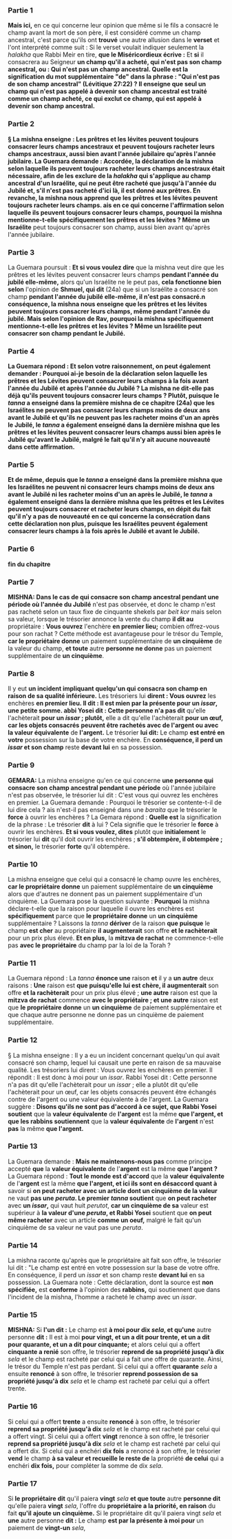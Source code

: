 ### Partie 1
<b>Mais ici,</b> en ce qui concerne leur opinion que même si le fils a consacré le champ avant la mort de son père, il est considéré comme un champ ancestral, c'est parce qu'ils ont <b>trouvé</b> une autre allusion dans le <b>verset</b> et l'ont interprété</b> comme suit : Si le verset voulait indiquer seulement la <i>halakha</i> que Rabbi Meir en tire, <b>que le Miséricordieux écrive :</b> Et <b>si</b> il consacrera au Seigneur <b>un champ qu'il a acheté, qui n'est pas son champ ancestral, ou : Qui n'est pas un champ ancestral. Quelle est la signification du mot supplémentaire "de" dans la phrase : "Qui n'est pas <b>de son champ ancestral"</b> (Lévitique 27:22) ? Il enseigne que seul <b>un champ qui n'est pas appelé à devenir</b> son <b>champ ancestral</b> est traité comme un champ acheté, ce qui <b>exclut ce</b> champ, <b>qui est appelé à devenir</b> son <b>champ ancestral.</b>

### Partie 2
§ La mishna enseigne : <b>Les prêtres et les lévites peuvent toujours consacrer</b> leurs champs ancestraux et peuvent toujours racheter leurs champs ancestraux, aussi bien avant l'année jubilaire qu'après l'année jubilaire. La Guemara demande : <b>Accordée,</b> la déclaration de la mishna selon laquelle ils <b>peuvent</b> toujours <b>racheter</b> leurs champs ancestraux <b>était nécessaire,</b> afin de les exclure <b>de</b> la <i>halakha</i> qui s'applique au champ ancestral <b>d'un Israélite, qui ne peut être racheté que jusqu'à</b> l'année du <b>Jubilé</b> et, s'il n'est pas racheté d'ici là, il est donné aux prêtres. En revanche, la mishna <b>nous apprend que les prêtres et les lévites peuvent toujours racheter</b> leurs champs. ais en ce qui concerne l'affirmation selon laquelle ils peuvent toujours consacrer leurs champs, pourquoi la mishna mentionne-t-elle spécifiquement les prêtres et les lévites ? Même un Israélite</b> peut toujours consacrer son champ, aussi bien avant qu'après l'année jubilaire.

### Partie 3
La Guemara poursuit : <b>Et si vous voulez dire</b> que la mishna veut dire que les prêtres et les lévites peuvent consacrer leurs champs <b>pendant l'année du jubilé elle-même,</b> alors qu'un Israélite ne le peut pas, <b>cela fonctionne bien selon</b> l'opinion de <b>Shmuel, qui dit</b> (24a) que si un Israélite a consacré son champ <b>pendant l'année du jubilé elle-même, il n'est pas consacré.n conséquence, la mishna nous enseigne que les prêtres et les lévites peuvent toujours consacrer leurs champs, même pendant l'année du jubilé. <b>Mais selon</b> l'opinion de <b>Rav, pourquoi</b> la mishna <b>spécifiquement</b> mentionne-t-elle les <b>prêtres et les lévites ? Même un Israélite</b> peut consacrer son champ pendant le Jubilé.

### Partie 4
La Guemara répond : <b>Et selon votre raisonnement,</b> on peut également demander : <b>Pourquoi ai-je</b> besoin de la déclaration selon laquelle les prêtres et les Lévites peuvent consacrer leurs champs <b>à la fois avant l'année du Jubilé</b> <b>et après l'année du Jubilé</b> ? La mishna ne dit-elle pas déjà qu'ils peuvent toujours consacrer leurs champs ? <b>Plutôt, puisque</b> le <i>tanna</i> <b>a enseigné</b> dans la <b>première</b> mishna de ce chapitre (24a) que les Israélites ne peuvent pas consacrer leurs champs moins de deux ans <b>avant le Jubilé et</b> qu'ils ne peuvent pas les racheter moins d'un an <b>après le Jubilé,</b> le <i>tanna</i> <b>a également enseigné</b> dans la <b>dernière</b> mishna que les prêtres et les lévites peuvent consacrer leurs champs <b>aussi bien après le Jubilé qu'avant le Jubilé,</b> malgré le fait qu'il n'y ait aucune nouveauté dans cette affirmation.

### Partie 5
<b>Et</b> de même, <b>depuis</b> que le <i>tanna</i> <b>a enseigné</b> dans la <b>première</b> mishna que les Israélites <b>ne peuvent ni consacrer</b> leurs champs moins de deux ans avant le Jubilé <b>ni les racheter</b> moins d'un an après le Jubilé, le <i>tanna</i> <b>a également enseigné</b> dans la <b>dernière</b> mishna que les prêtres et les Lévites <b>peuvent</b> toujours <b>consacrer et racheter</b> leurs champs, en dépit du fait qu'il n'y a pas de nouveauté en ce qui concerne la consécration dans cette déclaration non plus, puisque les Israélites peuvent également consacrer leurs champs à la fois après le Jubilé et avant le Jubilé.

### Partie 6
fin du chapitre

### Partie 7
<strong>MISHNA:</strong> Dans le cas de <b>qui consacre son</b> champ ancestral pendant une période où l'année du Jubilé</b> n'est pas</b> observée, et donc le champ n'est pas racheté selon un taux fixe de cinquante shekels par <i>beit kor</i> mais selon sa valeur, lorsque le trésorier annonce la vente du champ <b>il dit au</b> propriétaire : <b>Vous ouvrez</b> l'enchère <b>en premier lieu;</b> combien offrez-vous pour son rachat ? Cette méthode est avantageuse pour le trésor du Temple, <b>car le propriétaire donne</b> un paiement supplémentaire de <b>un cinquième</b> de la valeur du champ, <b>et toute</b> autre <b>personne ne donne</b> pas un paiement supplémentaire de <b>un cinquième</b>.

### Partie 8
Il y eut <b>un incident impliquant quelqu'un qui consacra son champ en raison de sa qualité inférieure.</b> Les trésoriers lui <b>dirent : Vous ouvrez</b> les enchères <b>en premier lieu. Il dit : <b>Il est <b>mien par la présente pour un <i>issar</i>,</b> une petite somme. abbi Yosei dit : Cette</b> personne n'a pas dit</b> qu'elle l'achèterait <b>pour un <i>issar</i> ; plutôt,</b> elle a dit qu'elle l'achèterait <b>pour un œuf, car les objets consacrés</b> <b>peuvent être rachetés avec de l'argent ou avec la valeur équivalente</b> de <b>l'argent.</b> Le trésorier <b>lui dit:</b> Le champ <b>est entré en votre</b> possession sur la base de votre enchère. En <b>conséquence, il perd un <i>issar</i> et son champ</b> reste <b>devant lui</b> en sa possession.

### Partie 9
<strong>GEMARA:</strong> La mishna enseigne qu'en ce qui concerne <b>une personne qui consacre son</b> <b>champ ancestral pendant une période</b> où l'année jubilaire n'est pas observée, le trésorier lui dit : C'est vous qui ouvrez les enchères en premier. La Guemara demande : Pourquoi le trésorier se contente-t-il de lui dire cela ? ais n'est-il pas enseigné</b> dans une <i>baraita</i> que le trésorier le <b>force</b> à ouvrir les enchères ? La Gemara répond : <b>Quelle est</b> la signification de la phrase : Le trésorier <b>dit</b> à lui ? Cela signifie que le trésorier le <b>force</b> à ouvrir les enchères. <b>Et si vous voulez, dites</b> plutôt que <b>initialement</b> le trésorier lui <b>dit</b> qu'il doit ouvrir les enchères ; <b>s'il obtempère, il obtempère ; et sinon,</b> le trésorier <b>forte</b> qu'il obtempère.

### Partie 10
La mishna enseigne que celui qui a consacré le champ ouvre les enchères, <b>car le propriétaire donne</b> un paiement supplémentaire de <b>un cinquième</b> alors que d'autres ne donnent pas un paiement supplémentaire d'un cinquième. La Guemara pose la question suivante : <b>Pourquoi</b> la mishna déclare-t-elle que la raison pour laquelle il ouvre les enchères est <b>spécifiquement</b> parce que <b>le propriétaire donne</b> un <b>un cinquième</b> supplémentaire ? Laissons</b> la <i>tanna</i> <b>dériver</b> de la raison <b>que puisque</b> le champ <b>est cher</b> au propriétaire <b>il</b> <b>augmenterait</b> son offre <b>et le rachèterait</b> pour un prix plus élevé. <b>Et en plus,</b> la <b>mitzva de rachat</b> ne commence-t-elle pas <b>avec le propriétaire</b> du champ par la loi de la Torah ?

### Partie 11
La Guemara répond : La <i>tanna</i> <b>énonce une</b> raison <b>et</b> il y a <b>un autre</b> deux raisons : <b>Une</b> raison est <b>que puisqu'elle lui est chère, il</b> <b>augmenterait</b> son offre <b>et la rachèterait</b> pour un prix plus élevé ; <b>une autre</b> raison est que la <b>mitzva de rachat</b> commence <b>avec le propriétaire ; et une autre</b> raison est que <b>le propriétaire donne</b> un <b>un cinquième</b> de paiement supplémentaire et que chaque autre personne ne donne pas un cinquième de paiement supplémentaire.

### Partie 12
§ La mishna enseigne : Il y a eu un incident concernant quelqu'un qui avait consacré son champ, lequel lui causait une perte en raison de sa mauvaise qualité. Les trésoriers lui dirent : Vous ouvrez les enchères en premier. Il répondit : Il est donc à moi pour un <i>issar</i>. Rabbi Yosei dit : Cette personne n'a pas dit qu'elle l'achèterait pour un <i>issar</i> ; elle a plutôt dit qu'elle l'achèterait pour un œuf, car les objets consacrés peuvent être échangés contre de l'argent ou une valeur équivalente à de l'argent. La Guemara suggère : <b>Disons qu'ils ne sont pas d'accord à ce sujet, que Rabbi Yosei soutient</b> que la <b>valeur équivalente</b> de <b>l'argent</b> est la même <b>que l'argent, et que les rabbins soutiennent</b> que la <b>valeur équivalente</b> de <b>l'argent</b> n'est <b>pas</b> la même <b>que l'argent.</b>

### Partie 13
La Guemara demande : <b>Mais ne maintenons-nous pas</b> comme principe accepté <b>que</b> la <b>valeur équivalente</b> de l'<b>argent</b> est la même <b>que l'argent ?</b> La Guemara répond : <b>Tout le monde est d'accord</b> que la <b>valeur équivalente</b> de l'<b>argent</b> est la même <b>que l'argent, et ici ils sont en désaccord quant à</b> savoir si <b>on peut racheter avec un article dont un cinquième de la valeur</b> ne vaut <b>pas une <i>peruta</i>. Le premier <i>tanna</i> soutient</b> que <b>on peut racheter</b> avec <b>un <i>issar</i>,</b> qui vaut huit <i>perutot</i>, <b>car un cinquième de sa</b> valeur est supérieur à <b>la valeur d'une <i>peruta</i>, et Rabbi Yosei</b> soutient que <b>on peut même racheter</b> avec un article <b>comme un oeuf,</b> malgré le fait qu'un cinquième de sa valeur ne vaut pas une <i>peruta</i>.

### Partie 14
La mishna raconte qu'après que le propriétaire ait fait son offre, le trésorier lui dit : "Le champ est entré en votre possession sur la base de votre offre. En conséquence, il perd un <i>issar</i> et son champ</b> reste <b>devant lui</b> en sa possession. La Guemara note : Cette déclaration, dont la source est <b>non spécifiée,</b> est <b>conforme</b> à l'opinion des <b>rabbins,</b> qui soutiennent que dans l'incident de la mishna, l'homme a racheté le champ avec un <i>issar</i>.

### Partie 15
<strong>MISHNA:</strong> Si <b>l'un dit :</b> Le champ est <b>à moi pour dix <i>sela</i>, et qu'une</b> autre personne <b>dit :</b> Il est à moi <b>pour vingt, et un a dit pour trente, et un a dit pour quarante, et un a dit pour cinquante;</b> et alors celui qui a offert <b>cinquante a renié</b> son offre, le trésorier <b>reprend de sa propriété jusqu'à dix</b> <i>sela</i> et le champ est racheté par celui qui a fait une offre de quarante. Ainsi, le trésor du Temple n'est pas perdant. Si celui qui a offert <b>quarante</b> <i>sela</i> a ensuite <b>renoncé</b> à son offre, le trésorier <b>reprend possession de sa propriété jusqu'à dix</b> <i>sela</i> et le champ est racheté par celui qui a offert trente.

### Partie 16
Si celui qui a offert <b>trente</b> a ensuite <b>renoncé</b> à son offre, le trésorier <b>reprend sa propriété jusqu'à dix</b> <i>sela</i> et le champ est racheté par celui qui a offert vingt. Si celui qui a offert <b>vingt</b> renonce</b> à son offre, le trésorier <b>reprend sa propriété jusqu'à dix</b> <i>sela</i> et le champ est racheté par celui qui a offert dix. Si celui qui a enchéri <b>dix fois</b> a renoncé</b> à son offre, le trésorier <b>vend</b> le champ <b>à sa valeur et recueille le reste de</b> la propriété <b>de celui</b> qui a enchéri <b>dix fois,</b> pour compléter la somme de dix <i>sela</i>.

### Partie 17
Si <b>le propriétaire dit</b> qu'il paiera <b>vingt</b> <i>sela</i> <b>et que toute</b> autre <b>personne dit</b> qu'elle paiera <b>vingt</b> <i>sela</i>, l'offre du <b>propriétaire a la priorité, en raison</b> du fait <b>qu'il</b> <b>ajoute un cinquième.</b> Si le propriétaire dit qu'il paiera vingt <i>sela</i> et <b>une</b> autre personne <b>dit :</b> Le champ <b>est par la présente à moi pour</b> un paiement de <b>vingt-un</b> <i>sela</i>,